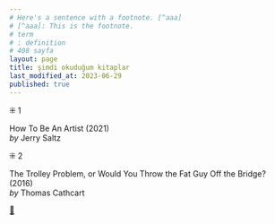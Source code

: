 ```yaml
---
# Here's a sentence with a footnote. [^aaa]
# [^aaa]: This is the footnote.
# term
# : definition
# 408 sayfa
layout: page  
title: şimdi okuduğum kitaplar  
last_modified_at: 2023-06-29
published: true  
---
```


⁜ 1  
   
How To Be An Artist (2021)  
_by_ Jerry Saltz  

⁜ 2  
  
The Trolley Problem, or Would You Throw the Fat Guy Off the Bridge? (2016)  
_by_ Thomas Cathcart  



[🍃](https://www.nonfictionbooks.xyz/now.html "şimdi okuduğum kitaplar")  





